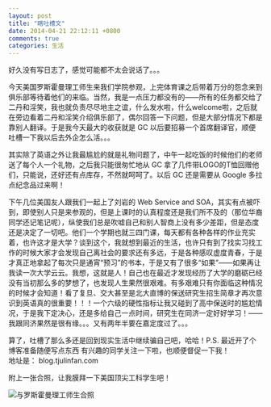 ```yaml
---
layout: post
title: "瞎吐槽文"
date: 2014-04-21 22:12:11 +0800
comments: true
categories: 生活
---
```


好久没有写日志了，感觉可能都不太会说话了。。。

今天美国罗斯霍曼理工师生来我们学院参观，上完体育课之后带着万分的怨念来到俱乐部等待着他们的来临。当然，我是一点压力都没有的——所有的任务都交给了二丹和淫笑，我也就负责尽尽地主之谊，什么发水啦，什么welcome啦，之后就在旁边看着二丹和淫笑介绍俱乐部了，偶尔回答一下问题，但是大部分情况下都是靠别人翻译。于是我今天最大的收获就是 GC 以后要招募一个首席翻译官，顺便吐槽一下我以后去外企怎么活。。。

其实除了英语之外让我最尴尬的就是礼物问题了，中午一起吃饭的时候他们的老师送了每个人一个礼物，之后我只能很匆忙地从 GC 拿了几件带LOGO的T恤回赠他们，只能说，还好还有点库存，不然就呵呵了。以后 GC 还是需要从 Google 多拉点纪念品过来啊！

下午几位美国友人跟我们一起上了刘岩的 Web Service and SOA，其实有点被吓到，即使别人只是来参观的，但是上课时的认真程度还是我们所不及的（那位华裔同学还记笔记呢），纵使我们总是吹嘘自己和别人智商上没有多少差距，但是态度还是决定了一切吧。他们一个学期也就三四门课，每天都有各种各样的作业充实着，也许这才是大学？谈到这个，我就想到最近的生活，也许只有到了找实习找工作的时候大家才会发现自己离社会的要求还有多远，于是各种感叹虚度青春，于是才真正地拿起了每次只是通宵“预习”的书本，于是又有了很多“如果”——如果再让我读一次大学云云。我想，这就是人！自己也在最近才发现经历了大学的磨砺已经没有当初那么多的梦想了，也发现人生果然很艰难。有多艰难只有你面临这种情况的时候才会知道！看了复旦、交大甚至是北大直博的保送研究生招生简章才再次意识到英语真的很重要！！！一个六级的硬性指标让我又碰到了高中保送时的尴尬情况，于是我下定决心，还是多给自己一点时间，研究生在同济一定好好学习！——我跟同济果然是很有缘。。。又有两年半要在嘉定度过了。。。

算了，吐槽了那么多还是回到现实生活中继续骗自己吧，哈哈！P.S. 最近开了个博客准备随便写点东西 有兴趣的同学关注一下啦，也顺便督促一下我！<br />
地址是： blog.tjulinfan.com


附上一张合照，让我膜拜一下美国顶尖工科学生吧！

<p>
<img src="https://mail.google.com/mail/u/0/?ui=2&ik=ee86913f69&view=fimg&th=14582c75e733345a&attid=0.2&disp=inline&realattid=1465970484001487269-local1&safe=1&attbid=ANGjdJ_0J9_-lh1rfcIR88KMeEKxeYzOFponTCiE2n2-j1XbGNe9TvNQarLZJRhOlgV63cLAT6DkNEeEbEaB7OqR5BUgI0QCh7ju2vFxz9ZDsn7NsLar2vwh7YqIdlY&ats=1398087283362&rm=14582c75e733345a&zw&sz=w1808-h808" alt="与罗斯霍曼理工师生合照" />
</p>